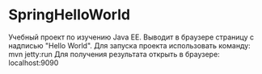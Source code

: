 # SpringHelloWorld

Учебный проект по изучению Java EE. Выводит в браузере страницу с надписью "Hello World".
Для запуска проекта использовать команду:     mvn jetty:run
Для получения результата открыть в браузере:  localhost:9090
